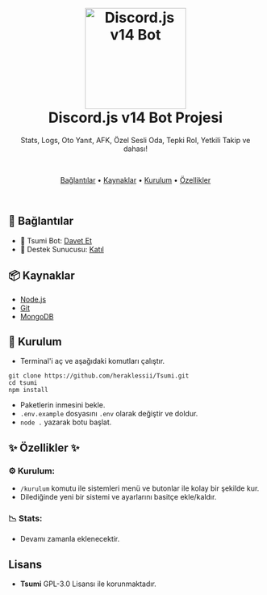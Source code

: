 <h1 align="center">
  <br>
  <a href="https://github.com/heraklessii"><img src="https://media.discordapp.net/attachments/1322565611896963123/1365112651088396330/tsumi.png?ex=680c1fba&is=680ace3a&hm=cfb5e33062cba68ff35a12ae7213bfd0b894d2be30744c0d91aceebebede4e96&=&format=webp&quality=lossless&width=872&height=872" height="200" alt="Discord.js v14 Bot"></a>
  <br>
   Discord.js v14 Bot Projesi
  <br>
</h1>

<p align="center">Stats, Logs, Oto Yanıt, AFK, Özel Sesli Oda, Tepki Rol, Yetkili Takip ve dahası!</p>

<br>

<p align="center">
  <a href="#-bağlantılar">Bağlantılar</a>
  •
  <a href="#-kaynaklar">Kaynaklar</a>
  •
  <a href="#-kurulum">Kurulum</a>
  •
  <a href="#-özellikler">Özellikler</a>
</p>

<br>

## 🔗 Bağlantılar

- 🤖 Tsumi Bot: [Davet Et](https://discord.com/oauth2/authorize?client_id=1144351535753597048&permissions=8&scope=bot%20applications.commands)
- 🤝 Destek Sunucusu: [Katıl](https://discord.gg/tsumi)

## 📦 Kaynaklar

- [Node.js](https://nodejs.org/en/)
- [Git](https://git-scm.com/downloads)
- [MongoDB](https://www.mongodb.com)

## 🚀 Kurulum

- Terminal'i aç ve aşağıdaki komutları çalıştır.

```
git clone https://github.com/heraklessii/Tsumi.git
cd tsumi
npm install
```

- Paketlerin inmesini bekle.
- `.env.example` dosyasını `.env` olarak değiştir ve doldur.
- `node .` yazarak botu başlat.

## ✨ Özellikler ✨ 

### ⚙️ **Kurulum:**

- `/kurulum` komutu ile sistemleri menü ve butonlar ile kolay bir şekilde kur.
- Dilediğinde yeni bir sistemi ve ayarlarını basitçe ekle/kaldır.

### 📉 Stats:

- Devamı zamanla eklenecektir.

## Lisans

- **Tsumi** GPL-3.0 Lisansı ile korunmaktadır.